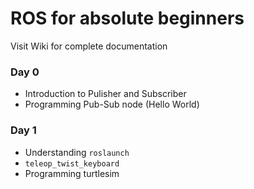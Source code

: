 # ROS for absolute beginners

Visit Wiki for complete documentation

### Day 0
- Introduction to Pulisher and Subscriber
- Programming Pub-Sub node (Hello World)

### Day 1
- Understanding `roslaunch`
- `teleop_twist_keyboard`
- Programming turtlesim
